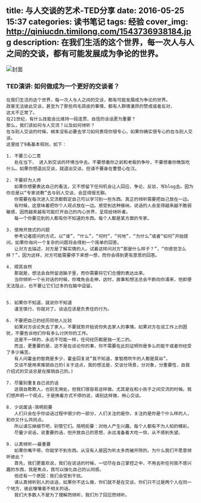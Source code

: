 title: 与人交谈的艺术-TED分享
date: 2016-05-25 15:37
categories: 读书笔记
tags: 经验
cover_img: http://qiniucdn.timilong.com/1543736938184.jpg
description: 在我们生活的这个世界，每一次人与人之间的交谈，都有可能发展成为争论的世界。
---

![封面](http://qiniucdn.timilong.com/1543736938184.jpg)

### TED演讲: 如何做成为一个更好的交谈者？

    在我们生活的这个世界，每一次人与人之间的交谈，都有可能发展成为争论的世界。
    政客无法彼此交谈，甚至为了那些鸡毛蒜皮的事情，都有人群情激昂的赞成或者反对，
    这太不正常了。
    在21世纪，有什么技能会比维持一段连贯、自信的谈话更为重要？
    那么，我们该如何与人交流？以及如何倾听？
    在与别人交谈的时候，根本没有必要去学习如何表现你很专心，如果你确实很专心的在与别人交谈。
    这里给了9条基本规则，如下：

    1. 不要三心二意
       处在当下， 进入到交谈的环境当中去。不要想着你之前和老板的争吵，不要想着你晚饭吃什么。如果你想退出交谈，就退出交谈，但请不要身在曹营心在汉。

    2. 不要好为人师
       如果你想要表达自己的看法，又不想留下任何机会让人回应、争论、反驳，写blog去。因为你总是以“专家说教”去与别人交谈，会显得很无聊。
       你需要在每次进入交流都假定自己可以学习到一些东西。真正的倾听需要把自己放在一边。
       有时候，这意味着把你个人观点放在一边。感受到这种接纳，说话的人会变得越来越不脆弱敏感，因而越来越有可能打开自己的内心世界，呈现给倾听者。
       每一个你要见到的人都有你不知道的东西。每个人都是某方面的专家。

    3. 使用开放式的问题
       参考记者提问的方式，以“谁”，“什么”，“何时”，“何地”，“为什么”或者“如何”开始提问。如果你询问一个复杂的问题将会得到一个简单的回答。
       让对方去描述，对方是了解实情的人。试着这样问对方“那是什么样子？”，“你感觉怎么样？”，因为这样，对方可能需要停下来想一想，而你会得到更有意思的回答。

    4. 顺其自然
       那就是，想法会自然留进脑子里，而你需要将它们合理的表达出来。
       当你倾听一个长对话的时候，你难免会走神，这时，故事和想法总会不断向你涌来，但即便无法阻止，也不要让它们过多的在脑中逗留。


    5. 如果你不知道，就说你不知道
       谨言慎行，你就对了。谈话应该是负责任的行为。

    6. 不要把自己的经历同他人比较
       如果对方谈论失去了家人，不要就势开始说你失去家人的事情。如果对方在说工作上的困扰，不要告诉他们你有多么讨厌你的工作。
       这是不一样的，永远不可能一样，任何经历都是独一无二的。
       而且，更重要的是，这不是在谈论你的事，你不需要在此刻证明你是多么的能干或者你经受了多少痛苦。
       有人问霍金的智商是多少，霍金回复说“我不知道，拿智商吹牛的人都是屌丝”。
       交谈不是用来推销自己的(关于这点，我的想法是，交谈分场景，分对象，分重要性，自我介绍式的交谈总是在推销自己的。)

    7. 尽量别重复自己说的话
       这很自欺欺人，也别无用处，但我们很容易这样做。尤其是在和小孩子之间交流的时候。我们想声明一个观点，于是换着方式不停的说，请别这样做，用心交谈。

    8. 少说废话-简明扼要
       人们只会在乎你谈话过程中很少的一部分，人们关注的是你，关注的是你是个什么样的人，和你又什么共同点。
       所以请忘掉细节吧，别管它们。简明扼要：对他人产生兴趣，每个人都有不为人知的精彩。
       尽量少说话，说重要的话，但开放自己的思想，永远准备着大吃一惊，从不感到失望。

    9. 认真倾听——最重要
       如果你嘴不停，你就学不到东西。从没有人是因为听太多而被开除的。为什么我们不愿意倾听彼此？
       首先，我们更喜欢说，我们在说话的时候，一切尽在自己掌控之中，不用去听任何我不感兴趣的东西，我是焦点，我可以强化自己的认同感。
       但还有一个原因：我们会受到干扰。
       请认真倾听别人的谈话，如果你不这么做，你们就不是在交谈，你们只不过是两个人在同一个地方，彼此嚷嚷毫不相关的话。
       我们大多数人不是为了理解而倾听，我们为了回应而倾听。
